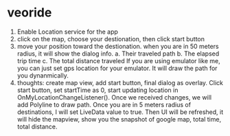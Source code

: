# veoride

1. Enable Location service for the app
2. click on the map, choose your destionation, then click start button
3. move your position toward the destionation.
   when you are in 50 meters radius, it will show the dialog info.
   a. Their traveled path
   b. The elapsed trip time
   c. The total distance traveled
   If you are using emulator like me,  you can just set gps location for your emulator.
   It will draw the path for you dynanmically.
4. thoughts: 
    create map view, add start button, final dialog as overlay.
    Click start button, set startTime as 0, start updating location in OnMyLocationChangeListener().
    Once we received changes, we will add Polyline to draw path.
    Once you are in 5 meters radius of destinations,  I will set LiveData value to true.
    Then UI will be refreshed, it will hide the mapview, show you the snapshot of google map, total time, total distance.
